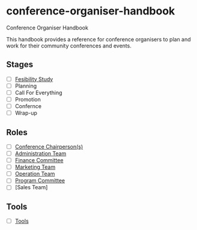 # conference-organiser-handbook
Conference Organiser Handbook

This handbook provides a reference for conference organisers to plan and work for their community conferences and events.

## Stages
- [ ] [Fesibility Study](stages/feasibility-study)
- [ ] Planning
- [ ] Call For Everything
- [ ] Promotion
- [ ] Confernce
- [ ] Wrap-up

## Roles
- [ ] [Conference Chairperson(s)](roles/chairperson)
- [ ] [Administration Team](roles/administration)
- [ ] [Finance Committee](roles/finance)
- [ ] [Marketing Team](roles/marketing)
- [ ] [Operation Team](roles/operation)
- [ ] [Program Committee](roles/program)
- [ ] [Sales Team]

## Tools
- [ ] [Tools](tools)
